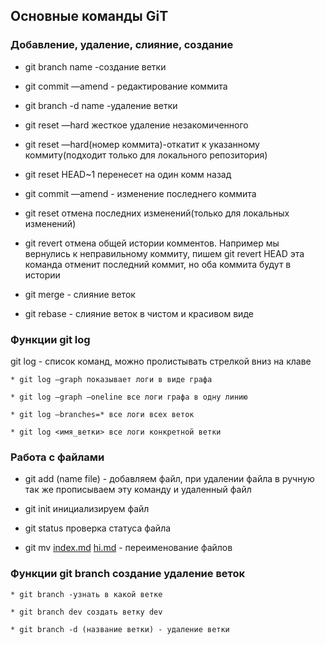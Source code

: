 ## Основные команды GiT
### Добавление, удаление, слияние, создание
   * git branch name -создание ветки
   * git commit —amend - редактирование коммита
   * git branch -d name -удаление ветки
   * git reset —hard жесткое удаление незакомиченного 

   * git reset —hard(номер коммита)-откатит к указанному коммиту(подходит только для локального репозитория)

   * git reset HEAD~1 перенесет на один комм назад

   * git commit —amend - изменение последнего коммита

   * git reset отмена последних изменений(только для локальных изменений)

   * git revert отмена общей истории комментов. Например мы вернулись к неправильному коммиту, пишем git revert HEAD эта команда отменит последний коммит, но оба коммита будут в истории

   * git merge - слияние веток

   * git rebase - слияние веток в чистом и красивом виде

   ### Функции git log
   git log - список команд, можно пролистывать стрелкой вниз на клаве

    * git log —graph показывает логи в виде графа

    * git log —graph —oneline все логи графа в одну линию

    * git log —branches=* все логи всех веток

    * git log <имя_ветки> все логи конкретной ветки

### Работа с файлами
 * git add (name file) - добавляем файл, при удалении файла в ручную так же прописываем эту команду и удаленный файл

 * git init инициализируем файл

 * git status проверка статуса файла

 * git mv [index.md](http://index.md) [hi.md](http://hi.md) - переименование файлов

 ### Функции git branch создание удаление веток
    
    * git branch -узнать в какой ветке
    
    * git branch dev создать ветку dev
    
    * git branch -d (название ветки) - удаление ветки
